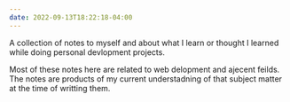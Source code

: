 ```yaml
---
date: 2022-09-13T18:22:18-04:00
---
```

A collection of notes to myself and about what I learn or thought I learned while doing personal devlopment projects. 

Most of these notes here are related to web delopment and ajecent feilds. The notes are products of my current understadning of that subject matter at the time of writting them.  


